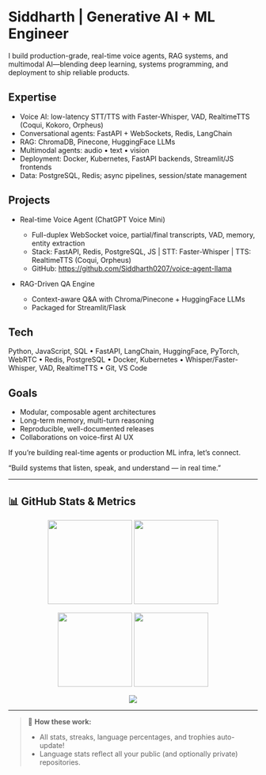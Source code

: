 # Siddharth | Generative AI + ML Engineer

I build production-grade, real-time voice agents, RAG systems, and multimodal AI—blending deep learning, systems programming, and deployment to ship reliable products.

## Expertise
- Voice AI: low-latency STT/TTS with Faster-Whisper, VAD, RealtimeTTS (Coqui, Kokoro, Orpheus)
- Conversational agents: FastAPI + WebSockets, Redis, LangChain
- RAG: ChromaDB, Pinecone, HuggingFace LLMs
- Multimodal agents: audio • text • vision
- Deployment: Docker, Kubernetes, FastAPI backends, Streamlit/JS frontends
- Data: PostgreSQL, Redis; async pipelines, session/state management

## Projects
- Real-time Voice Agent (ChatGPT Voice Mini)
  - Full-duplex WebSocket voice, partial/final transcripts, VAD, memory, entity extraction
  - Stack: FastAPI, Redis, PostgreSQL, JS | STT: Faster-Whisper | TTS: RealtimeTTS (Coqui, Orpheus)
  - GitHub: https://github.com/Siddharth0207/voice-agent-llama

- RAG-Driven QA Engine
  - Context-aware Q&A with Chroma/Pinecone + HuggingFace LLMs
  - Packaged for Streamlit/Flask

## Tech
Python, JavaScript, SQL • FastAPI, LangChain, HuggingFace, PyTorch, WebRTC • Redis, PostgreSQL • Docker, Kubernetes • Whisper/Faster-Whisper, VAD, RealtimeTTS • Git, VS Code

## Goals
- Modular, composable agent architectures
- Long-term memory, multi-turn reasoning
- Reproducible, well-documented releases
- Collaborations on voice-first AI UX

If you’re building real-time agents or production ML infra, let’s connect.

“Build systems that listen, speak, and understand — in real time.”

---

## 📊 GitHub Stats & Metrics

<p align="center">
  <img src="https://github-readme-stats.vercel.app/api?username=Siddharth0207&show_icons=true&theme=github_dark&count_private=true" height="170" />
  <img src="https://github-readme-streak-stats.herokuapp.com/?user=Siddharth0207&theme=github-dark-blue" height="170" />
</p>

<p align="center">
  <img src="https://github-profile-summary-cards.vercel.app/api/cards/repos-per-language?username=Siddharth0207&theme=github_dark" height="150" />
  <img src="https://github-profile-summary-cards.vercel.app/api/cards/most-commit-language?username=Siddharth0207&theme=github_dark" height="150" />
</p>

<p align="center">
  <img src="https://github-profile-trophy.vercel.app/?username=Siddharth0207&theme=gruvbox&margin-w=10&margin-h=15&column=7" />
</p>

<!-- Uncomment the below after setting up github-metrics GitHub Action!
<p align="center">
  <img src="https://raw.githubusercontent.com/Siddharth0207/Siddharth0207/main/github-metrics.svg" alt="Profile Metrics" />
</p>
-->

---

> 📝 **How these work:**  
> - All stats, streaks, language percentages, and trophies auto-update!  
> - Language stats reflect all your public (and optionally private) repositories.
